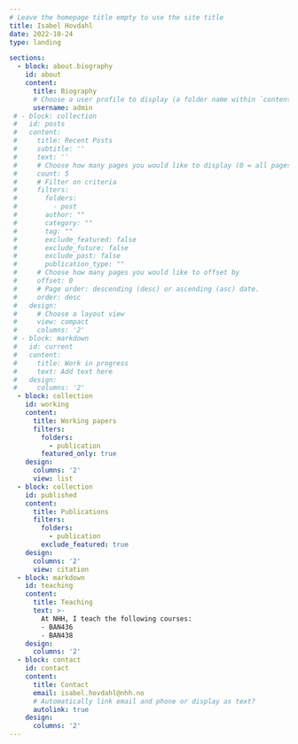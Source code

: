 ```yaml
---
# Leave the homepage title empty to use the site title
title: Isabel Hovdahl
date: 2022-10-24
type: landing

sections:
  - block: about.biography
    id: about
    content:
      title: Biography
      # Choose a user profile to display (a folder name within `content/authors/`)
      username: admin
 # - block: collection
 #   id: posts
 #   content:
 #     title: Recent Posts
 #     subtitle: ''
 #     text: ''
 #     # Choose how many pages you would like to display (0 = all pages)
 #     count: 5
 #     # Filter on criteria
 #     filters:
 #       folders:
 #         - post
 #       author: ""
 #       category: ""
 #       tag: ""
 #       exclude_featured: false
 #       exclude_future: false
 #       exclude_past: false
 #       publication_type: ""
 #     # Choose how many pages you would like to offset by
 #     offset: 0
 #     # Page order: descending (desc) or ascending (asc) date.
 #     order: desc
 #   design:
 #     # Choose a layout view
 #     view: compact
 #     columns: '2'
 # - block: markdown
 #   id: current
 #   content:
 #     title: Work in progress
 #     text: Add text here
 #   design:
 #     columns: '2'
  - block: collection
    id: working
    content:
      title: Working papers
      filters:
        folders:
          - publication
        featured_only: true
    design:
      columns: '2'
      view: list
  - block: collection
    id: published
    content:
      title: Publications
      filters:
        folders:
          - publication
        exclude_featured: true
    design:
      columns: '2'
      view: citation
  - block: markdown
    id: teaching
    content:
      title: Teaching
      text: >-
        At NHH, I teach the following courses:
        - BAN436
        - BAN438
    design:
      columns: '2'
  - block: contact
    id: contact
    content:
      title: Contact
      email: isabel.hovdahl@nhh.no
      # Automatically link email and phone or display as text?
      autolink: true
    design:
      columns: '2'
---
```


